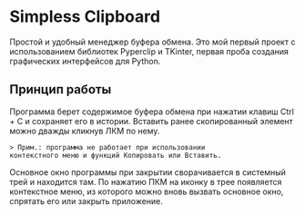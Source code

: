 # Simpless ClipboardПростой и удобный менеджер буфера обмена. Это мой первый проект с использованием библиотек Pyperclip и TKinter, первая проба создания графических интерфейсов для Python.## Принцип работыПрограмма берет содержимое буфера обмена при нажатии клавиш Ctrl + C и сохраняет его в истории. Вставить ранее скопированный элемент можно дважды кликнув ЛКМ по нему.<code>&gt; Прим.: программа не работает при использовании контекстного меню и функций Копировать или Вставить.</code>Основное окно программы при закрытии сворачивается в системный трей и находится там. По нажатию ПКМ на иконку в трее появляется контекстное меню, из которого можно вновь вызвать основное окно, спрятать его или закрыть приложение.